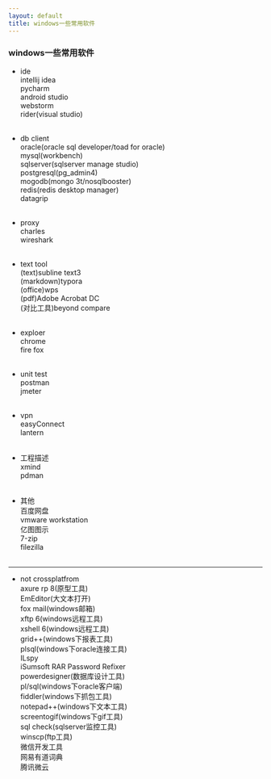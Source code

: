 ```yaml
---
layout: default
title: windows一些常用软件
---
```


### windows一些常用软件

- ide</br>
intellij idea</br>
pycharm</br>
android studio</br>
webstorm</br>
rider(visual studio)</br></br>

- db client</br>
oracle(oracle sql developer/toad for oracle)</br>
mysql(workbench)</br>
sqlserver(sqlserver manage studio)</br>
postgresql(pg_admin4)</br>
mogodb(mongo 3t/nosqlbooster)</br>
redis(redis desktop manager)</br>
datagrip</br></br>

- proxy</br>
charles</br>
wireshark</br></br>

- text tool</br>
(text)subline text3</br>
(markdown)typora</br>
(office)wps</br>
(pdf)Adobe Acrobat DC</br>
(对比工具)beyond compare</br></br>

- exploer</br>
chrome</br>
fire fox</br></br>

- unit test</br>
postman</br>
jmeter</br></br>

- vpn</br>
easyConnect</br>
lantern</br></br>

- 工程描述</br>
xmind</br>
pdman</br></br>

- 其他</br>
百度网盘</br>
vmware workstation</br>
亿图图示</br>
7-zip</br>
filezilla</br></br>

----------------------------------------
- not crossplatfrom</br>
axure rp 8(原型工具)</br>
EmEditor(大文本打开)</br>
fox mail(windows邮箱)</br>
xftp 6(windows远程工具)</br>
xshell 6(windows远程工具)</br>
grid++(windows下报表工具)</br>
plsql(windows下oracle连接工具)</br>
ILspy</br>
iSumsoft RAR Password Refixer</br>
powerdesigner(数据库设计工具)</br>
pl/sql(windows下oracle客户端)</br>
fiddler(windows下抓包工具)</br>
notepad++(windows下文本工具)</br>
screentogif(windows下gif工具)</br>
sql check(sqlserver监控工具)</br>
winscp(ftp工具)</br>
微信开发工具</br>
网易有道词典</br>
腾讯微云</br>